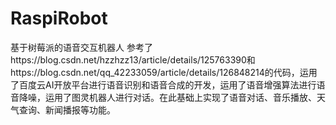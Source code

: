 # RaspiRobot
基于树莓派的语音交互机器人
参考了https://blog.csdn.net/hzzhzz13/article/details/125763390和https://blog.csdn.net/qq_42233059/article/details/126848214的代码，运用了百度云AI开放平台进行语音识别和语音合成的开发，运用了语音增强算法进行语音降噪，运用了图灵机器人进行对话。在此基础上实现了语音对话、音乐播放、天气查询、新闻播报等功能。
